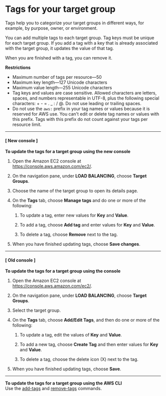 # Tags for your target group<a name="target-group-tags"></a>

Tags help you to categorize your target groups in different ways, for example, by purpose, owner, or environment\.

You can add multiple tags to each target group\. Tag keys must be unique for each target group\. If you add a tag with a key that is already associated with the target group, it updates the value of that tag\.

When you are finished with a tag, you can remove it\.

**Restrictions**
+ Maximum number of tags per resource—50
+ Maximum key length—127 Unicode characters
+ Maximum value length—255 Unicode characters
+ Tag keys and values are case sensitive\. Allowed characters are letters, spaces, and numbers representable in UTF\-8, plus the following special characters: \+ \- = \. \_ : / @\. Do not use leading or trailing spaces\.
+ Do not use the `aws:` prefix in your tag names or values because it is reserved for AWS use\. You can't edit or delete tag names or values with this prefix\. Tags with this prefix do not count against your tags per resource limit\. 

------
#### [ New console ]

**To update the tags for a target group using the new console**

1. Open the Amazon EC2 console at [https://console\.aws\.amazon\.com/ec2/](https://console.aws.amazon.com/ec2/)\.

1. On the navigation pane, under **LOAD BALANCING**, choose **Target Groups**\.

1. Choose the name of the target group to open its details page\.

1. On the **Tags** tab, choose **Manage tags** and do one or more of the following:

   1. To update a tag, enter new values for **Key** and **Value**\.

   1. To add a tag, choose **Add tag** and enter values for **Key** and **Value**\.

   1. To delete a tag, choose **Remove** next to the tag\.

1. When you have finished updating tags, choose **Save changes**\.

------
#### [ Old console ]

**To update the tags for a target group using the console**

1. Open the Amazon EC2 console at [https://console\.aws\.amazon\.com/ec2/](https://console.aws.amazon.com/ec2/)\.

1. On the navigation pane, under **LOAD BALANCING**, choose **Target Groups**\.

1. Select the target group\.

1. On the **Tags** tab, choose **Add/Edit Tags**, and then do one or more of the following:

   1. To update a tag, edit the values of **Key** and **Value**\.

   1. To add a new tag, choose **Create Tag** and then enter values for **Key** and **Value**\. 

   1. To delete a tag, choose the delete icon \(X\) next to the tag\.

1. When you have finished updating tags, choose **Save**\.

------

**To update the tags for a target group using the AWS CLI**  
Use the [add\-tags](https://docs.aws.amazon.com/cli/latest/reference/elbv2/add-tags.html) and [remove\-tags](https://docs.aws.amazon.com/cli/latest/reference/elbv2/remove-tags.html) commands\.